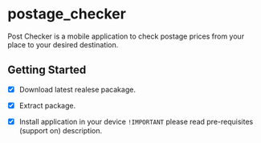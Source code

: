 # postage_checker

Post Checker is a mobile application to check postage prices from your place to your desired destination.

## Getting Started
- [x] Download latest realese pacakage.
- [x] Extract package.
- [x] Install application in your device `!IMPORTANT` please read pre-requisites (support on) description.

